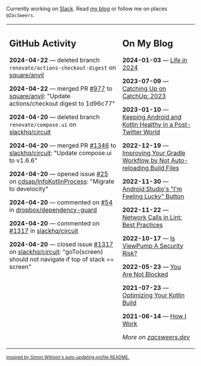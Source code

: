 Currently working on [Slack](https://slack.com/). Read [my blog](https://zacsweers.dev/) or follow me on places `@ZacSweers`.

<table><tr><td valign="top" width="60%">

## GitHub Activity
<!-- githubActivity starts -->
**2024-04-22** — deleted branch `renovate/actions-checkout-digest` on [square/anvil](https://github.com/square/anvil)

**2024-04-22** — merged PR [#977](https://github.com/square/anvil/pull/977) to [square/anvil](https://github.com/square/anvil): "Update actions/checkout digest to 1d96c77"

**2024-04-20** — deleted branch `renovate/compose.ui` on [slackhq/circuit](https://github.com/slackhq/circuit)

**2024-04-20** — merged PR [#1346](https://github.com/slackhq/circuit/pull/1346) to [slackhq/circuit](https://github.com/slackhq/circuit): "Update compose.ui to v1.6.6"

**2024-04-20** — opened issue [#25](https://github.com/cdsap/InfoKotlinProcess/issues/25) on [cdsap/InfoKotlinProcess](https://github.com/cdsap/InfoKotlinProcess): "Migrate to develocity"

**2024-04-20** — commented on [#54](https://github.com/dropbox/dependency-guard/issues/54#issuecomment-2067747953) in [dropbox/dependency-guard](https://github.com/dropbox/dependency-guard)

**2024-04-20** — commented on [#1317](https://github.com/slackhq/circuit/issues/1317#issuecomment-2067746787) in [slackhq/circuit](https://github.com/slackhq/circuit)

**2024-04-20** — closed issue [#1317](https://github.com/slackhq/circuit/issues/1317) on [slackhq/circuit](https://github.com/slackhq/circuit): "goTo(screen) should not navigate if top of stack == screen"
<!-- githubActivity ends -->
</td><td valign="top" width="40%">

## On My Blog
<!-- blog starts -->
**2024-01-03** — [Life in 2024](https://www.zacsweers.dev/life-in-2024/)

**2023-07-09** — [Catching Up on CatchUp: 2023](https://www.zacsweers.dev/catching-up-on-catchup-2023/)

**2023-01-10** — [Keeping Android and Kotlin Healthy in a Post-Twitter World](https://www.zacsweers.dev/keeping-android-healthy/)

**2022-12-19** — [Improving Your Gradle Workflow by Not Auto-reloading Build Files](https://www.zacsweers.dev/improving-your-workflow-by-not-auto-reloading-build-files/)

**2022-11-30** — [Android Studio's "I'm Feeling Lucky" Button](https://www.zacsweers.dev/android-studios-im-feeling-lucky-button/)

**2022-11-22** — [Network Calls in Lint: Best Practices](https://www.zacsweers.dev/network-calls-in-lint-best-practices/)

**2022-10-17** — [Is ViewPump A Security Risk?](https://www.zacsweers.dev/is-viewpump-a-security-risk/)

**2022-05-23** — [You Are Not Blocked](https://www.zacsweers.dev/you-are-not-blocked/)

**2021-07-23** — [Optimizing Your Kotlin Build](https://www.zacsweers.dev/optimizing-your-kotlin-build/)

**2021-06-14** — [How I Work](https://www.zacsweers.dev/how-i-work/)
<!-- blog ends -->
_More on [zacsweers.dev](https://zacsweers.dev/)_
</td></tr></table>

<sub><a href="https://simonwillison.net/2020/Jul/10/self-updating-profile-readme/">Inspired by Simon Willison's auto-updating profile README.</a></sub>